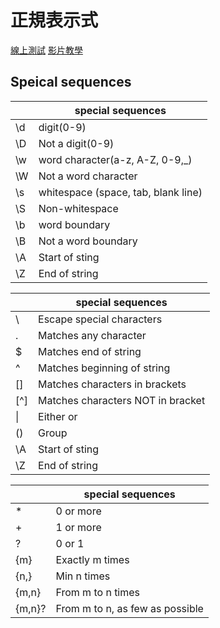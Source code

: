 # 正規表示式

[線上測試](https://regex101.com/)
[影片教學](https://www.youtube.com/watch?v=fmggOEPFW2c)

## Speical sequences

|   |special sequences|
|---|---              |
| \d| digit(0-9) |
| \D| Not a digit(0-9) |
| \w| word character(a-z, A-Z, 0-9,_) |
| \W| Not a word character |
| \s| whitespace (space, tab, blank line)|
| \S| Non-whitespace|
| \b| word boundary |
| \B| Not a word boundary |
| \A| Start of sting |
| \Z| End of string |


|   |special sequences|
|---|---              |
| \ | Escape special characters |
| . | Matches any character |
| $ | Matches end of string|
| ^ | Matches beginning of string |
| [] | Matches characters in brackets|
| [^]| Matches characters NOT in bracket|
| \| | Either or |
| () | Group |
| \A| Start of sting |
| \Z| End of string |

|   |special sequences|
|---|---              |
| * | 0 or more |
| + | 1 or more|
| ? | 0 or 1|
| {m} | Exactly m times |
| {n,} | Min n times|
| {m,n}| From m to n times|
| {m,n}? | From m to n, as few as possible|
